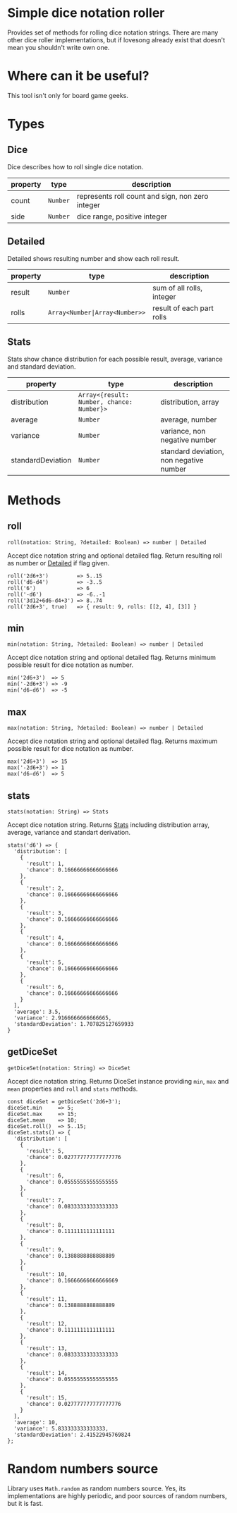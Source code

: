 # Simple dice notation roller

Provides set of methods for rolling dice notation strings. There are many other dice roller implementations, but if lovesong already exist that doesn't mean you shouldn't write own one.

# Where can it be useful?

This tool isn't only for board game geeks. 

# Types

## Dice

Dice describes how to roll single dice notation.

| property | type     | description                                      |
| -------- | -------- | ------------------------------------------------ |
| count    | `Number` | represents roll count and sign, non zero integer |
| side     | `Number` | dice range, positive integer                     |

## Detailed

Detailed shows resulting number and show each roll result.

| property | type                           | description               |
| -------- | -------------------------------| ------------------------- |
| result   | `Number`                       | sum of all rolls, integer |
| rolls    | `Array<Number\|Array<Number>>` | result of each part rolls |

## Stats

Stats show chance distribution for each possible result, average,
variance and standard deviation.

| property          | type                                      | description                             |
| ----------------- | ----------------------------------------- | --------------------------------------- |
| distribution      | `Array<{result: Number, chance: Number}>` | distribution, array                     |
| average           | `Number`                                  | average, number                         |
| variance          | `Number`                                  | variance, non negative number           |
| standardDeviation | `Number`                                  | standard deviation, non negative number |

# Methods

## roll

`roll(notation: String, ?detailed: Boolean) => number | Detailed`

Accept dice notation string and optional detailed flag. Return resulting roll as number or [Detailed](https://github.com/dubaua/roll-expression#detailed) if flag given.

```
roll('2d6+3')         => 5..15
roll('d6-d4')         => -3..5
roll('6')             => 6
roll('-d6')           => -6..-1
roll('3d12+6d6-d4+3') => 8..74
roll('2d6+3', true)   => { result: 9, rolls: [[2, 4], [3]] }
```

## min

`min(notation: String, ?detailed: Boolean) => number | Detailed`

Accept dice notation string and optional detailed flag. Returns minimum possible result for dice notation as number.

```
min('2d6+3')  => 5
min('-2d6+3') => -9
min('d6-d6')  => -5
```

## max

`max(notation: String, ?detailed: Boolean) => number | Detailed`

Accept dice notation string and optional detailed flag. Returns maximum possible result for dice notation as number.

```
max('2d6+3')  => 15
max('-2d6+3') => 1
max('d6-d6')  => 5
```

## stats

`stats(notation: String) => Stats`

Accept dice notation string. Returns [Stats](https://github.com/dubaua/roll-expression#stats) including distribution array, average, variance and standart derivation.

```
stats('d6') => {
  'distribution': [
    {
      'result': 1,
      'chance': 0.16666666666666666
    },
    {
      'result': 2,
      'chance': 0.16666666666666666
    },
    {
      'result': 3,
      'chance': 0.16666666666666666
    },
    {
      'result': 4,
      'chance': 0.16666666666666666
    },
    {
      'result': 5,
      'chance': 0.16666666666666666
    },
    {
      'result': 6,
      'chance': 0.16666666666666666
    }
  ],
  'average': 3.5,
  'variance': 2.9166666666666665,
  'standardDeviation': 1.707825127659933
}
```

## getDiceSet

`getDiceSet(notation: String) => DiceSet`

Accept dice notation string. Returns DiceSet instance providing `min`, `max` and `mean` properties and `roll` and `stats` methods.

```
const diceSet = getDiceSet('2d6+3');
diceSet.min     => 5;
diceSet.max     => 15;
diceSet.mean    => 10;
diceSet.roll()  => 5..15;
diceSet.stats() => {
  'distribution': [
    {
      'result': 5,
      'chance': 0.027777777777777776
    },
    {
      'result': 6,
      'chance': 0.05555555555555555
    },
    {
      'result': 7,
      'chance': 0.08333333333333333
    },
    {
      'result': 8,
      'chance': 0.1111111111111111
    },
    {
      'result': 9,
      'chance': 0.1388888888888889
    },
    {
      'result': 10,
      'chance': 0.16666666666666669
    },
    {
      'result': 11,
      'chance': 0.1388888888888889
    },
    {
      'result': 12,
      'chance': 0.1111111111111111
    },
    {
      'result': 13,
      'chance': 0.08333333333333333
    },
    {
      'result': 14,
      'chance': 0.05555555555555555
    },
    {
      'result': 15,
      'chance': 0.027777777777777776
    }
  ],
  'average': 10,
  'variance': 5.833333333333333,
  'standardDeviation': 2.41522945769824
};
```

# Random numbers source

Library uses `Math.random` as random numbers source. Yes, its implementations are highly periodic, and poor sources of random numbers, but it is fast.
